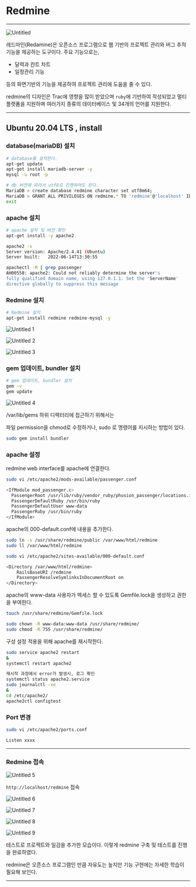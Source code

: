 # Redmine

---

![Untitled](https://user-images.githubusercontent.com/84123877/209275345-61ba288c-10ad-4934-85af-126e88079ef1.png)

레드마인(Redamine)은 오픈소스 프로그램으로 웹 기반의 프로젝트 관리와 버그 추적 기능을 제공하는 도구이다. 주요 기능으로는,

- 달력과 칸트 차트
- 일정관리 기능

등의 화면기반의 기능을 제공하여 프로젝트 관리에 도움을 줄 수 있다.

redmine의 디자인은 Trac에 영향을 많이 받았으며 `ruby`에 기반하여 작성되었고 멀티 플랫폼을 지원하며 여러가지 종류의 데이터베이스 및 34개의 언어를 지원한다.

---

## Ubuntu 20.04 LTS , install

### database(mariaDB) 설치

```bash
# database를 설치한다.
apt-get update
apt-get install mariadb-server -y
mysql -u root -p

# db 버전에 따라서 utf8로 진행하여도 된다.
MariaDB > create database redmine character set utf8m64;
MariaDB > GRANT ALL PRIVILEGES ON redmine.* TO 'redmine'@'localhost' IDENTIFIED BY 'passwd';
exit
```

### apache 설치

```bash
# apache 설치 및 버전 확인
apt-get install -y apache2

apache2 -v
Server version: Apache/2.4.41 (Ubuntu)
Server built:   2022-06-14T13:30:55

apachectl -M | grep passenger
AH00558: apache2: Could not reliably determine the server's 
fully qualified domain name, using 127.0.1.1. Set the 'ServerName' 
directive globally to suppress this message
```

### Redmine 설치

```bash
# Redmine 설치
apt-get install redmine redmine-mysql -y
```

![Untitled 1](https://user-images.githubusercontent.com/84123877/209275323-24092ba3-974c-471c-a866-5d23ecd80374.png)

![Untitled 2](https://user-images.githubusercontent.com/84123877/209275330-f12fe4cb-b662-46ef-8f75-81a6e095e31a.png)

![Untitled 3](https://user-images.githubusercontent.com/84123877/209275331-20e2485d-c7ce-4834-a3a3-f3e7b46f376b.png)

### gem 업데이트, bundler 설치

```bash
# gem 업데이트, bundler 설치
gem -v
gem update
```

![Untitled 4](https://user-images.githubusercontent.com/84123877/209275332-0cdda92d-4b9b-45fe-b199-ffd58ca1e167.png)

/var/lib/gems 하위 디렉터리에 접근하기 위해서는  

파일 permission을 chmod로 수정하거나, sudo 로 명령어를 지시하는 방법이 있다.

```bash
sudo gem install bundler
```

### apache 설정

redmine web interface를 apache에 연결한다.

```bash
sudo vi /etc/apache2/mods-available/passenger.conf

<IfModule mod_passenger.c>
  PassengerRoot /usr/lib/ruby/vendor_ruby/phusion_passenger/locations.ini
  PassengerDefaultRuby /usr/bin/ruby
  PassengerDefaultUser www-data
  PassengerRuby /usr/bin/ruby
</IfModule>
```

apache의 000-default.conf에 내용을 추가한다.

```bash
sudo ln -s /usr/share/redmine/public /var/www/html/redmine
sudo ll /var/www/html/redmine

sudo vi /etc/apache2/sites-available/000-default.conf

<Directory /var/www/html/redmine>
    RailsBaseURI /redmine
    PassengerResolveSymlinksInDocumentRoot on
</Directory>
```

apache의 www-data 사용자가 엑세스 할 수 있도록 Gemfile.lock을 생성하고 권한을 부여한다.

```bash
touch /usr/share/redmine/Gemfile.lock

sudo chown -R www-data:www-data /usr/share/redmine/
sudo chmod -R 755 /usr/share/redmine/
```

구성 설정 적용을 위해 apache를 재시작한다.

```bash
sudo service apache2 restart
&
systemctl restart apache2

재시작 과정에서 error가 발생시, 로그 확인
systemctl status apache2.service
sudo journalctl -xe
&
cd /etc/apache2/
apache2ctl configtest
```

### Port 변경

```bash
sudo vi /etc/apache2/ports.conf

Listen xxxx
```

---

### Redmine 접속

![Untitled 5](https://user-images.githubusercontent.com/84123877/209275333-ba34ef45-44a9-4451-82e4-20cf57054c40.png)

`http://localhost/redmine` 접속

![Untitled 6](https://user-images.githubusercontent.com/84123877/209275336-08e17818-5595-4bd6-bfce-723864791584.png)

![Untitled 7](https://user-images.githubusercontent.com/84123877/209275339-d82b8931-5727-4290-80d7-51c6a627cf7f.png)

![Untitled 8](https://user-images.githubusercontent.com/84123877/209275341-999eb95a-9098-4989-8b75-7a167c55eec9.png)

![Untitled 9](https://user-images.githubusercontent.com/84123877/209275344-935df1ac-8656-4d4a-8daf-585d8b6a004e.png)

테스트로 프로젝트와 일감을 추가한 모습이다. 이렇게 redmine 구축 및 테스트를 진행을 완료하였다.  

redmine은 오픈소스 프로그램인 만큼 자유도는 높지만 기능 구현에는 자세한 학습이 필요해 보인다.

---

